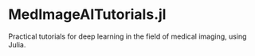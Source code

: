 # MedImageAITutorials.jl

Practical tutorials for deep learning in the field of medical imaging, using Julia.

